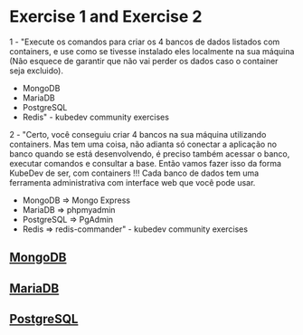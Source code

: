 # Exercise 1 and Exercise 2

1 - "Execute os comandos para criar os 4 bancos de dados listados com containers, e use como se tivesse instalado eles localmente na sua máquina (Não esquece de garantir que não vai perder os dados caso o container seja excluido).

- MongoDB
- MariaDB
- PostgreSQL
- Redis" - kubedev community exercises

2 - "Certo, você conseguiu criar 4 bancos na sua máquina utilizando containers. Mas tem uma coisa, não adianta só conectar a aplicação no banco quando se está desenvolvendo, é preciso também acessar o banco, executar comandos e consultar a base. Então vamos fazer isso da forma KubeDev de ser, com containers !!! Cada banco de dados tem uma ferramenta administrativa com interface web que você pode usar.

- MongoDB ⇒ Mongo Express
- MariaDB ⇒ phpmyadmin
- PostgreSQL ⇒ PgAdmin
- Redis ⇒ redis-commander" - kubedev community exercises

## [MongoDB](mongodb/README.md)

## [MariaDB](mariadb/README.md)

## [PostgreSQL](postgresql/README.md)
